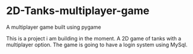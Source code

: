 # 2D-Tanks-multiplayer-game
A multiplayer game built using pygame

This is a project i am building in the moment.
A 2D game of tanks with a multiplayer option.
The game is going to have a login system using MySql.
